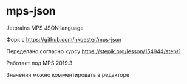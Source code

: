 # mps-json
Jetbrains MPS JSON language

Форк с https://github.com/nkoester/mps-json

Переделано согласно курсу https://stepik.org/lesson/154944/step/1

Работает под MPS 2019.3

Значения можно комментировать в редакторе